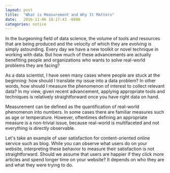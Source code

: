 ```yaml
---
layout: post
title:  "What is Measurement and Why It Matters"
date:   2016-11-06 18:17:43 -0800
categories: notice
---
```

In the burgeoning field of data science, the volume of tools and resources that are being produced and the velocity of which they are evolving is simply astounding. Every day we have a new toolkit or novel technique in working with data. But how much of these advancements are actually benefiting people and organizations who wants to solve real-world problems they are facing? 

As a data scientist, I have seen many cases where people are stuck at the beginning: how should I translate my issue into a data problem? In other words, how should I measure the phenomenon of interest to collect relevant data? In my view, given recent advancement, applying appropriate tools and techniques is relatively straightforward once you have right data on hand.

Measurement can be defined as the quantification of real-world phenomenon into numbers. In some cases there are familiar measures such as age or temperature. However, oftentimes defining an appropriate measure is a non-trivial issue, because real-world is multifaceted and not everything is directly observable.

Let's take an example of user satisfaction for content-oriented online service such as blog. While you can observe what users do on your website, interpreting these behavior to measure their satisfaction is not straightforward. Should we assume that users are happier if they click more articles and spend longer time on your website? It depends on who they are and what they were trying to do. 

